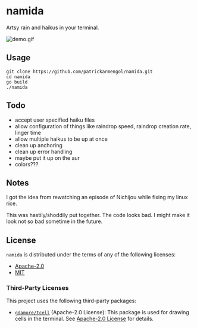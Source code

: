 # namida

Artsy rain and haikus in your terminal.

![demo.gif](demo.gif?raw=true)

## Usage

```
git clone https://github.com/patrickarmengol/namida.git
cd namida
go build
./namida
```

## Todo

-   accept user specified haiku files
-   allow configuration of things like raindrop speed, raindrop creation rate, linger time
-   allow multiple haikus to be up at once
-   clean up anchoring
-   clean up error handling
-   maybe put it up on the aur
-   colors???

## Notes

I got the idea from rewatching an episode of Nichijou while fixing my linux rice.

This was hastily/shoddily put together. The code looks bad. I might make it look not so bad sometime in the future.

## License

`namida` is distributed under the terms of any of the following licenses:

-   [Apache-2.0](https://spdx.org/licenses/Apache-2.0.html)
-   [MIT](https://spdx.org/licenses/MIT.html)

### Third-Party Licenses

This project uses the following third-party packages:

-   [`gdamore/tcell`](https://github.com/gdamore/tcell) (Apache-2.0 License): This package is used for drawing cells in the terminal. See [Apache-2.0 License](https://spdx.org/licenses/Apache-2.0.html) for details.

